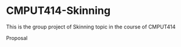 # CMPUT414-Skinning
This is the group project of Skinning topic in the course of CMPUT414

Proposal
